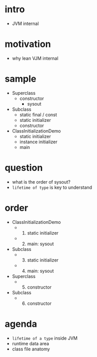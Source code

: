 # intro

- JVM internal

# motivation

- why lean VJM internal

# sample

- Superclass
  - constructor
    - sysout
- Subclass
  - static final / const
  - static initializer
  - constructor
- ClassInitializationDemo
  - static initializer
  - instance initializer
  - main

# question

- what is the order of sysout?
- `lifetime of type` is key to understand

# order

- ClassInitializationDemo
  - 1. static initializer
  - 2. main: sysout
- Subclass
  - 3. static initializer
  - 4. main: sysout
- Superclass
  - 5. constructor
- Subclass
  - 6. constructor

# agenda

- `lifetime of a type` inside JVM
- runtime data area
- class file anatomy
